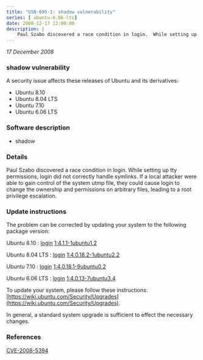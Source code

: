 ```yaml
---
title: "USN-695-1: shadow vulnerability"
series: [ ubuntu-6.06-lts]
date: 2008-12-17 12:00:00
description: |
    Paul Szabo discovered a race condition in login.  While setting up tty permissions, login did not correctly handle symlinks.  If a local attacker were able to gain control of the system utmp file, they could cause login to change the ownership and permissions on arbitrary files, leading to a root privilege escalation. 
--- 
```

 
 

*17 December 2008*

### shadow vulnerability

A security issue affects these releases of Ubuntu and its derivatives:

* Ubuntu 8.10
* Ubuntu 8.04 LTS
* Ubuntu 7.10
* Ubuntu 6.06 LTS

### Software description

* shadow 

### Details

Paul Szabo discovered a race condition in login. While setting up tty permissions, login did not correctly handle symlinks. If a local attacker were able to gain control of the system utmp file, they could cause login to change the ownership and permissions on arbitrary files, leading to a root privilege escalation. 

### Update instructions

The problem can be corrected by updating your system to the following package version:

Ubuntu 8.10
 : [login](https://launchpad.net/ubuntu/+source/shadow) <span> [1:4.1.1-1ubuntu1.2](https://launchpad.net/ubuntu/+source/shadow/1:4.1.1-1ubuntu1.2) </span> 

Ubuntu 8.04 LTS
 : [login](https://launchpad.net/ubuntu/+source/shadow) <span> [1:4.0.18.2-1ubuntu2.2](https://launchpad.net/ubuntu/+source/shadow/1:4.0.18.2-1ubuntu2.2) </span> 

Ubuntu 7.10
 : [login](https://launchpad.net/ubuntu/+source/shadow) <span> [1:4.0.18.1-9ubuntu0.2](https://launchpad.net/ubuntu/+source/shadow/1:4.0.18.1-9ubuntu0.2) </span> 

Ubuntu 6.06 LTS
 : [login](https://launchpad.net/ubuntu/+source/shadow) <span> [1:4.0.13-7ubuntu3.4](https://launchpad.net/ubuntu/+source/shadow/1:4.0.13-7ubuntu3.4) </span> 

To update your system, please follow these instructions: [https://wiki.ubuntu.com/Security/Upgrades](https://wiki.ubuntu.com/Security/Upgrades).

In general, a standard system upgrade is sufficient to effect the necessary changes. 

### References

 
 [CVE-2008-5394](http://people.ubuntu.com/~ubuntu-security/cve/CVE-2008-5394)
 

